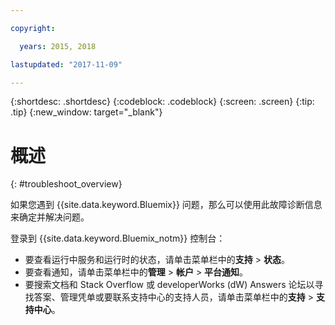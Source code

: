 ```yaml
---

copyright:

  years: 2015, 2018

lastupdated: "2017-11-09"

---
```


{:shortdesc: .shortdesc}
{:codeblock: .codeblock}
{:screen: .screen}
{:tip: .tip}
{:new_window: target="_blank"}

# 概述
{: #troubleshoot_overview}

如果您遇到 {{site.data.keyword.Bluemix}} 问题，那么可以使用此故障诊断信息来确定并解决问题。


登录到 {{site.data.keyword.Bluemix_notm}} 控制台：
* 要查看运行中服务和运行时的状态，请单击菜单栏中的**支持** > **状态**。
* 要查看通知，请单击菜单栏中的**管理** > **帐户** > **平台通知**。
* 要搜索文档和 Stack Overflow 或 developerWorks (dW) Answers 论坛以寻找答案、管理凭单或要联系支持中心的支持人员，请单击菜单栏中的**支持** > **支持中心**。
